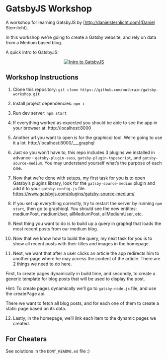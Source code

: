 # GatsbyJS Workshop

A workshop for learning GatsbyJS by [http://danielsternlicht.com](Daniel Sternlicht).

In this workshop we’re going to create a Gatsby website, and rely on data from a Medium based blog.

A quick intro to GatsbyJS:

<p align="center">
  <a href="https://www.youtube.com/watch?v=S632nIS2WKo">
    <img alt="Intro to GatsbyJS" src="https://img.youtube.com/vi/S632nIS2WKo/0.jpg" />
  </a>
  <a href="https://www.youtube.com/watch?v=S632nIS2WKo">
    <a href="https://www.youtube.com/watch?v=S632nIS2WKo">
  </a>
</p>

## Workshop Instructions

1. Clone this repository: `git clone https://github.com/outbrain/gatsby-workshop.git`

2. Install project dependencies: `npm i`

3. Run dev server: `npm start`

4. If everything worked as expected you should be able to see the app in your browser at:
http://localhost:8000

5. Another url you want to open is for the graphicql tool. We’re going to use it a lot.
http://localhost:8000/___graphql

6. Just so you won’t have to, this repo includes 3 plugins we installed in advance - `gatsby-plugin-sass`, `gatsby-plugin-typescript`, and `gatsby-source-medium`. You may understand yourself what’s the purpose of each one.

7. Now that we’re done with setups, my first task for you is to open Gatsby’s plugins library, look for the `gatsby-source-medium` plugin and add it to your `gatsby.config.js` file.
https://www.gatsbyjs.com/plugins/gatsby-source-medium/

8. If you set up everything correctly, try to restart the server by running `npm start`, then go to graphicql. You should see the new entities: mediumPost, mediumUser, allMediumPost, allMediumUser, etc.

9. Next thing you want to do is to build up a query in graphql that loads the most recent posts from our medium blog.

10. Now that we know how to build the query, my next task for you is to show all recent posts with their titles and images in the homepage.

11. Next, we want that after a user clicks an article the app redirects him to another page where he may access the content of the article. There are 2 things we need to do here. 

First, to create pages dynamically in build time, and secondly, to create a generic template for blog posts that will be used to display the post.

Hint: To create pages dynamically we’ll go to `gatsby-node.js` file, and use the createPage api.

There we want to fetch all blog posts, and for each one of them to create a static page based on its data.

12. Lastly, in the homepage, we’ll link each item to the dynamic pages we created.



## For Cheaters

See solutions in the `DONT_README.md` file :)